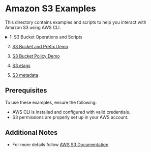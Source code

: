 # Amazon S3 Examples

This directory contains examples and scripts to help you interact with Amazon S3 using AWS CLI.

<details>
  <summary>1. S3 Bucket Operations and Scripts</summary>

   - **Create an S3 Bucket**  
     - Script to create a new S3 bucket with specific configurations (including object lock enabled).
     - Example usage:
       ```bash
       ./create-bucket
       ```

   - **Delete an S3 Bucket**  
     - Script to delete an S3 bucket.
     - Example usage:
       ```bash
       ./delete-bucket
       ```

   - **Get the Most Recently Created S3 Bucket**  
     - Script to get the most recently created S3 bucket.
     - Example usage:
       ```bash
       ./get-newest-bucket
       ```

   - **Upload Files to S3**  
     - Script to upload random files to a specific S3 bucket.
     - Example usage:
       ```bash
       ./sync
       ```

   - **Delete Objects from S3 Bucket**  
     - Script to delete objects in a specific S3 bucket.
     - Example usage:
       ```bash
       ./delete-objects
       ```

   - **List Objects in S3 Bucket**  
     - Script to list all objects in a specific S3 bucket.
     - Example usage:
       ```bash
       ./list-objects
       ```

</details>

2. [S3 Bucket and Prefix Demo](https://github.com/HrithikSawant/aws-examples/blob/main/s3/prefixes/README.md)

3. [S3 Bucket Policy Demo](https://github.com/HrithikSawant/aws-examples/blob/main/s3/bucket-policy/README.md)

4. [S3 etags](https://github.com/HrithikSawant/aws-examples/blob/main/s3/etags/README.md)

5. [S3 metadata](https://github.com/HrithikSawant/aws-examples/blob/main/s3/metadata/README.md)

## Prerequisites
To use these examples, ensure the following:

- AWS CLI is installed and configured with valid credentials.
- S3 permissions are properly set up in your AWS account.

## Additional Notes
- For more details follow [AWS S3 Documentation](https://docs.aws.amazon.com/s3/index.html).
